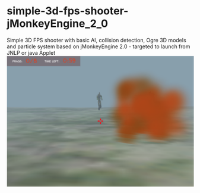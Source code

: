 # simple-3d-fps-shooter-jMonkeyEngine_2_0
Simple 3D FPS shooter with basic AI, collision detection, Ogre 3D models and particle system based on jMonkeyEngine 2.0 - targeted to launch from JNLP or java Applet
![game screenshort](https://github.com/piotr-kubica/simple-3d-fps-shooter-jMonkeyEngine_2_0/blob/master/simple3d_shooter.png)
